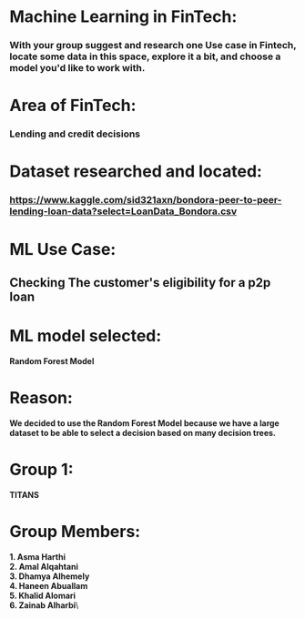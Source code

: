 # Machine Learning in FinTech:
### With your group suggest and research one Use case in Fintech, locate some data in this space, explore it a bit, and choose a model you'd like to work with.
# Area of FinTech:
### Lending and credit decisions
 
# Dataset researched and located:
### https://www.kaggle.com/sid321axn/bondora-peer-to-peer-lending-loan-data?select=LoanData_Bondora.csv
 
# ML Use Case:

## Checking The customer's eligibility for  a p2p loan
 
# ML model selected:
**Random Forest Model**
 
# Reason:
**We decided to use the Random Forest Model because we have a large dataset to be able to select a decision based on many decision trees.**
# Group 1:
 **TITANS** 
# Group Members:
 **1. Asma Harthi**\
 **2. Amal Alqahtani**\
 **3. Dhamya Alhemely**\
 **4. Haneen Abuallam**\
 **5. Khalid Alomari**\
 **6. Zainab Alharbi**\
 
 


